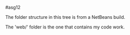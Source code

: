 #asg12

The folder structure in this tree is from a NetBeans build. 

The 'web/' folder is the one that contains my code work. 
